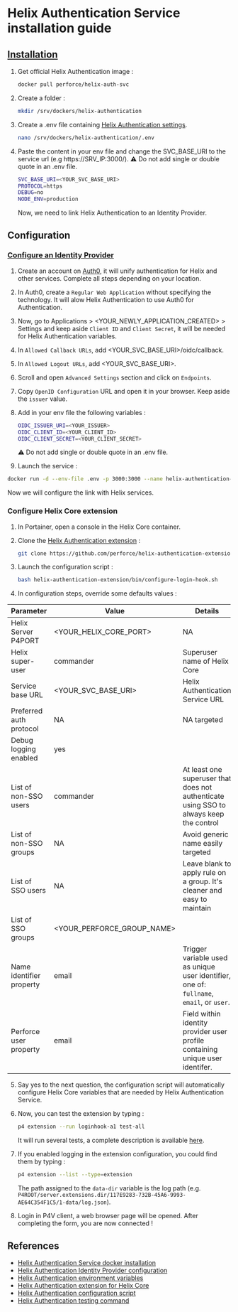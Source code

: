 # Helix Authentication Service installation guide

## [Installation](https://hub.docker.com/r/perforce/helix-auth-svc)

1. Get official Helix Authentication image :

   ```bash
   docker pull perforce/helix-auth-svc
   ```

2. Create a folder :

   ```bash
   mkdir /srv/dockers/helix-authentication
   ```

3. Create a .env file containing [Helix Authentication settings](https://www.perforce.com/manuals/helix-auth-svc/Content/HAS/configuring-has.html#Configuring_Helix_Authentication_Service).

   ```bash
   nano /srv/dockers/helix-authentication/.env
   ```

4. Paste the content in your env file and change the SVC_BASE_URI to the service url (e.g https://SRV_IP:3000/). :warning: Do not add single or double quote in an .env file.

   ```bash
   SVC_BASE_URI=<YOUR_SVC_BASE_URI>
   PROTOCOL=https
   DEBUG=no
   NODE_ENV=production
   ```

   Now, we need to link Helix Authentication to an Identity Provider.

## Configuration

### [Configure an Identity Provider](https://www.perforce.com/manuals/helix-auth-svc/Content/HAS/example-configs.html#Example_Identity_Provider_configurations)

1. Create an account on [Auth0](https://auth0.com/signup?signUpData=%7B%22category%22%3A%22button%22%7D), it will unify authentication for Helix and other services. Complete all steps depending on your location.

2. In Auth0, create a `Regular Web Application` without specifying the technology. It will alow Helix Authentication to use Auth0 for Authentication.

3. Now, go to Applications > <YOUR_NEWLY_APPLICATION_CREATED> > Settings and keep aside `Client ID` and `Client Secret`, it will be needed for Helix Authentication variables.

4. In `Allowed Callback URLs`, add <YOUR_SVC_BASE_URI>/oidc/callback.

5. In `Allowed Logout URLs`, add <YOUR_SVC_BASE_URI>.

6. Scroll and open `Advanced Settings` section and click on `Endpoints`.

7. Copy `OpenID Configuration` URL and open it in your browser. Keep aside the `issuer` value.

8. Add in your env file the following variables :

   ```bash
   OIDC_ISSUER_URI=<YOUR_ISSUER>
   OIDC_CLIENT_ID=<YOUR_CLIENT_ID>
   OIDC_CLIENT_SECRET=<YOUR_CLIENT_SECRET>
   ```

   :warning: Do not add single or double quote in an .env file.

10. Launch the service :

   ```bash
   docker run -d --env-file .env -p 3000:3000 --name helix-authentication-service --restart=unless-stopped perforce/helix-auth-svc
   ```

   Now we will configure the link with Helix services.

### Configure Helix Core extension

1. In Portainer, open a console in the Helix Core container.

2. Clone the [Helix Authentication extension](https://github.com/perforce/helix-authentication-extension/tree/main) :

   ```bash
   git clone https://github.com/perforce/helix-authentication-extension.git
   ```

3. Launch the configuration script :

   ```bash
   bash helix-authentication-extension/bin/configure-login-hook.sh
   ```

4. In configuration steps, override some defaults values :

| Parameter                | Value                      | Details                                                                                  |
| ------------------------ | -------------------------- | ---------------------------------------------------------------------------------------- |
| Helix Server P4PORT      | <YOUR_HELIX_CORE_PORT>     | NA                                                                                       |
| Helix super-user         | commander                  | Superuser name of Helix Core                                                             |
| Service base URL         | <YOUR_SVC_BASE_URI>        | Helix Authentication Service URL                                                         |
| Preferred auth protocol  | NA                         | NA targeted                                                                              |
| Debug logging enabled    | yes                        |                                                                                          |
| List of non-SSO users    | commander                  | At least one superuser that does not authenticate using SSO to always keep the control   |
| List of non-SSO groups   | NA                         | Avoid generic name easily targeted                                                       |
| List of SSO users        | NA                         | Leave blank to apply rule on a group. It's cleaner and easy to maintain                  |
| List of SSO groups       | <YOUR_PERFORCE_GROUP_NAME> |                                                                                          |
| Name identifier property | email                      | Trigger variable used as unique user identifier, one of: `fullname`, `email`, or `user`. |
| Perforce user property   | email                      | Field within identity provider user profile containing unique user identifer.            |

5. Say yes to the next question, the configuration script will automatically configure Helix Core variables that are needed by Helix Authentication Service.

6. Now, you can test the extension by typing :

   ```bash
   p4 extension --run loginhook-a1 test-all
   ```

   It will run several tests, a complete description is available [here](https://github.com/perforce/helix-authentication-extension/blob/main/docs/Administrator-Guide.md#testing).

7. If you enabled logging in the extension configuration, you could find them by typing :

   ```bash
   p4 extension --list --type=extension
   ```

   The path assigned to the `data-dir` variable is the log path (e.g. `P4ROOT/server.extensions.dir/117E9283-732B-45A6-9993-AE64C354F1C5/1-data/log.json`).

8. Login in P4V client, a web browser page will be opened. After completing the form, you are now connected !

## References

- [Helix Authentication Service docker installation](https://hub.docker.com/r/perforce/helix-auth-svc)
- [Helix Authentication Identity Provider configuration](https://www.perforce.com/manuals/helix-auth-svc/Content/HAS/example-configs.html#Example_Identity_Provider_configurations)
- [Helix Authentication environment variables](https://www.perforce.com/manuals/helix-auth-svc/Content/HAS/configuring-has.html#Configuring_Helix_Authentication_Service)
- [Helix Authentication extension for Helix Core](https://github.com/perforce/helix-authentication-extension/tree/main)
- [Helix Authentication configuration script](https://github.com/perforce/helix-authentication-extension/blob/main/docs/Administrator-Guide.md#configuration-script)
- [Helix Authentication testing command](https://github.com/perforce/helix-authentication-extension/blob/main/docs/Administrator-Guide.md#testing)
